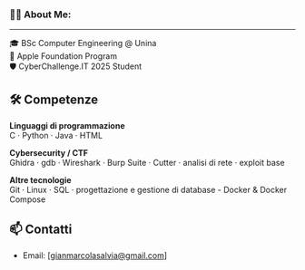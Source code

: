 ### 👨‍💻 About Me:

---

🎓 BSc Computer Engineering @ Unina  
🍏 Apple Foundation Program  
🛡️ CyberChallenge.IT 2025 Student

## 🛠️ Competenze

**Linguaggi di programmazione**  
C · Python · Java · HTML

**Cybersecurity / CTF**  
Ghidra · gdb · Wireshark · Burp Suite · Cutter · analisi di rete · exploit base

**Altre tecnologie**  
Git · Linux · SQL · progettazione e gestione di database - Docker & Docker Compose

## 📫 Contatti

- Email: [gianmarcolasalvia@gmail.com]
<!--
**Ae0nix/Ae0nix** is a ✨ _special_ ✨ repository because its `README.md` (this file) appears on your GitHub profile.

Here are some ideas to get you started:

- 🔭 I’m currently working on ...
- 🌱 I’m currently learning ...
- 👯 I’m looking to collaborate on ...
- 🤔 I’m looking for help with ...
- 💬 Ask me about ...
- 📫 How to reach me: ...
- 😄 Pronouns: ...
- ⚡ Fun fact: ...
-->
